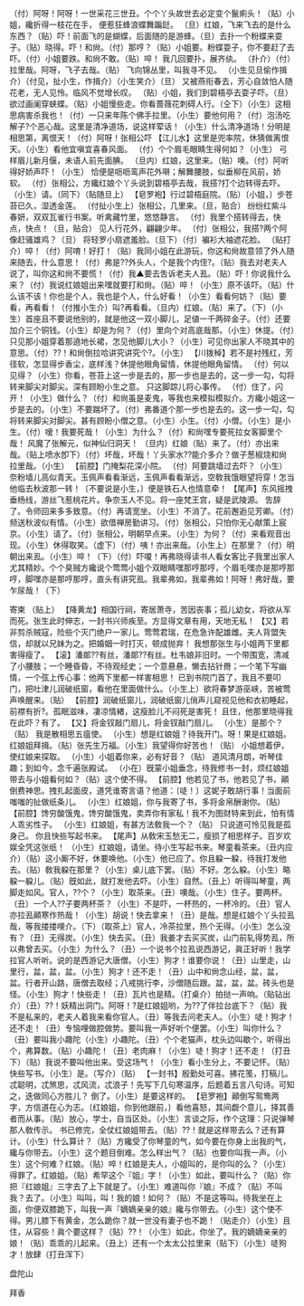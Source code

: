 <!-- { "loadSidebar": true } -->
（付）阿呀！阿呀！一世采花三世丑。个个丫头故世去必定变个鬣痢头！（贴）小姐，纔折得一枝花在手，
便惹狂蜂浪蝶舞蹁跹。
（旦）红娘，飞来飞去的是什么东西？（贴）吓！前面飞的是蝴蝶，后面随的是游蜂。（旦）去扑一个粉蝶来耍子。（贴）晓得。吓！和尙。（付）那哼？（贴）小姐要。粉蝶耍子，你不要赶了去吓。（付）小姐要跌。和尙不敢。（贴）啐！
我几回要扑，展齐纨。
（扑介）（付）拉里哉。阿呀，飞子去哉。（贴）
飞向锦丛里，叫我寻不见。
（小生见旦偷作揖介）（付见，扯小生，作揖介）（小生笑介）（旦）
又被燕衔春去，芳心自敛怕人随花老，无人见怜。临风不觉增长叹。
（贴）小姐，我们到碧梧亭去耍子吓。（旦）欲过画阑穿蛱蝶。（贴）小姐慢些走。你看蔷薇花刺碍人行。（仝下）（小生）这相思病害杀我也！（付）一只来年陈个佛手拉里。（小生）要他何用？（付）泡汤吃解子?个恶心哉。这里是清净道场，说这样荤话！（小生）什么清净道场！分明是相思第，离恨天！（付）阿呀！张相公吓
【江儿水】这里是兜率院，休猜做离恨天。（小生）看他宜嗔宜喜春风面。
（付）个个眉毛眼睛生得何如？（小生）
弓样眉儿新月偃，未语人前先面腆。
（旦内）红娘，这里来。（贴）噢。（付）阿听得好娇声吓！（小生）
恰便是呖呖鸾声花外啭；解舞腰肢，似垂柳在风前，娇软。
（付）张相公，方纔红娘个丫头说到碧梧亭去哉，我搭?打个边转得去吓。（小生）请。（同下）（贴随旦上）
【皂罗袍】行过碧梧庭院。（贴）〔小姐，〕步苍苔已久，湿透金莲。
（付扯小生上）张相公，几里来。（旦，贴合）
纷纷红紫斗春妍，双双瓦雀行书案。听禽藏竹里，悠悠静言。
（付）我里个搭转得去，快点，快点！（旦，贴合）
见人行花外，翩翩少年。
（付）张相公，我搭?两个阿像赶骚雄鸡？（旦）
将轻罗小扇遮羞脸。（旦下）（付）褊衫大袖遮花脸。
（贴打介）啐！（付）阿唷！好打！（贴）我同小姐在此游玩，你这和尙故意领了外人随来随去，什么意思！（付）弗是??外头人，个是我个内侄?。（贴）我去对老夫人说了，叫你这和尙不要慌！（付）我▲要去吿诉老夫人厾。（贴）吓！你说我什么来？（付）我说红娘姐出来嘿就要打和尙。（贴）啐！（小生）原不该吓。（贴）什么该不该！你也是个人，我也是个人，什么好看！（小生）看看何妨？（贴）要看，再看看！（付推小生介）叫?再看看。（旦内）红娘。（贴）来了。（下）（小生）首座且不要说他别的，就是他这一双小脚儿，足値一千两碎金子。（付）还要加介三个铜钱。（小生）却是为何？（付）里向个对高底哉那。（小生）休提。（付）只见那小姐穿着那遶地长裙，怎见他脚儿大小？（小生）可见你出家人不晓其中的意思。（付）??！和尙倒拉哈讲究讲究个?。（小生）
【川拨棹】若不是衬残红，芳径软，怎显得步香尘，底样浅？休提他眼角留情，休提他眼角留情。
（付）何以见得？（小生）你看，苍苔上这一步是去的，那一步也是去的，这一步一勾，勾将转来脚尖对脚尖。深有顾盼小生之意。
只这脚踪儿将心事传。
（付）住了，闪开！（小生）做什么？（付）和尙虽是麦鬼，等我也来模拟模拟介。方纔小姐这一步是去的。（小生）不要踹坏了。（付）弗番道个那一步也是去的。这一步一勾，勾将转来脚尖对脚尖。甚有顾盼小僧之意。（小生）小生。（付）小僧。（小生）是小生。（付）嗳！我要死哉！（小生）为什么？（付）和尙嘿专要死拉女客脚里个哉！
风魔了张解元，似神仙归洞天！
（旦内）红娘（贴）来了。（付）亦出来哉。（贴上喷水卽下）（付）坏哉，坏哉！丫头家水??能介多介？做子葱椒烧和尙拉里哉。（小生）
【前腔】门掩梨花深小院。
（付）阿要跳墙过去吓？（小生）
奈粉墙儿高似青天。玉佩声看看渐远，玉佩声看看渐远，空敎我饿眼望将穿！怎当他临去秋波那一转！〔不要说是小生，〕便是铁石人也情意牵！
【尾声】东风摇拽垂杨线，游丝飞惹桃花片。争奈玉人不见。将一座梵王宫，疑是武陵源。
吿辞了。令师回来多多致意。（付）再请宽坐。（小生）不消了。花前邂逅见芳卿。（付）频送秋波似有情。（小生）欲借禅房勤讲习。（付）张相公，只怕你无心献策上宸京。（小生）请了。（付）张相公，明朝早点来。（小生）为何？（付）来看观音出现。（小生）休得取笑。（虚下）（付）咦！亦出来哉。（小生上）在那里？（付）明朝出来厾。（小生）啐！（下）（付）吓嗄！再弗晓得读书人看女客比子我里出家人尤其精妙。个个臭贼方纔说个莺莺小姐个双眼睛嘿那哼那哼，个眉毛嘿亦是那哼那哼，脚嘿亦是那哼那哼，直头有讲究厾。我辈弗如，我辈弗如！阿呀！弗好哉，要乍尿哉！（下）
 
寄柬
（贴上）
【降黄龙】相国行祠，寄居萧寺，苦因丧事；孤儿幼女，将欲从军而死。张生此时伸志，一封书兴师疾至。方显得文章有用，天地无私！
【又】若非剪杀贼寇，险些个灭门绝户一家儿。莺莺君瑞，在危急许配雄雌。夫人背盟失信，却就以兄妹为之。把婚姻一时打灭，顿成抛弃！
我想那张生与小姐两下里都害得瘦了。
【滚】潘郞??有丝，潘郞??有丝。杜韦娘非旧时。一个带围宽，清减了小腰肢；一个睡昏昏，不待观经史；一个意悬悬，懒去拈针黹；一个笔下写幽情，一个弦上传心事：他两下里都一样害相思！
已到书院门首了，我且不要叩门，把吐津儿润破纸窗，看他在里面做什么。（小生上）欲将春梦游巫峡，苦被莺声唤醒来。（贴）
【前腔】润破纸窗儿，润破纸窗儿俏声儿窥视见他和衣初睡起，前襟有折?。孤眠滋味，凄凉情緖，这瘦脸儿不闷死是害死！
且住，他那里晓得我在此吓？有了。
【又】将金钗敲门扇儿，将金钗敲门扇儿。
（小生）是那个？（贴）
我是散相思五瘟使。
（小生）想是红娘姐？待我开门。呀！果是红娘姐。红娘姐拜揖。（贴）张先生万福。（小生）我望得你好苦也！（贴）
小姐想着伊，使红娘来探取。
（小生）小姐着你来，必有好音？（贴）
道风清月朗，听琴佳趣；到如今，念千遍张殿试。
（小在）旣蒙小姐垂念，待我修书一封，烦红娘姐带去与小姐看何如？（贴）这个使不得。
【前腔】他若见了书，他若见了书，顚倒费神思。拽扎起面皮，道凭谁寄言语？他道：〔唗！〕这妮子敢胡行事！当面前嗤嗤的扯做纸条儿。
（小生）红娘姐，你与我寄了书，多将金帛酬谢你。（贴）
【前腔】馋穷酸饿鬼，馋穷酸饿鬼，卖弄你有家私！我不为图财特来到此，怕有情人乖劣性子。
（小生）红娘姐，有甚方法敎我一个？（贴）
只说道可怜见我是孤身己。
你且快些写起书来。
【尾声】从敎宋玉愁无二，瘦损了相思样子。百岁欢娱全凭这张纸！
（小生）红娘姐，请坐。待小生写起书来。琴童看茶来。（丑内应介）（贴）这小厮不好，休要唤他。（小生）他已应了。你且躱一躱，待我打发他去。（贴）敎我躱在那里？（小生）桌儿底下罢。（贴）不好。怎么躱。（小生）略躱一躱儿。（贴）旣如此，就打发他去吓。（小生）自然。（丑上）听得叫琴童，两脚走如风。官人，??个？（小生）取茶来。（丑）噢哉。（小生）住子。要两杯。（丑）一个人??子要两杯茶？（小生）不是吓，一杯热的，一杯冷的。（丑）官人亦拉厾顚寒作热哉！（小生）胡说！快去拿来！（丑）是哉。想是红娘个丫头拉厾哉，等我搂搂哩介。（下）（取茶上）官人，冷茶拉里，热个无得。（小生）怎么没有？（丑）无得炭。（小生）快去买。（丑）我姜才去买买炭，山门前轧得势厾，所以弗曾去买。（小生）为什么？（丑）一个说书个拉厾说西游记，眞正好听！我学拉官人听听。说的是西游记大唐僧。（小生）狗才！谁要你说！（丑）山里走，山里行，盆，盆，盆。（小生）狗才！还不走！（丑）山中和尙念山经，盆，盆，盆。行者开山路，唐僧去取经；八戒挑行李，沙僧随后跟。盆，盆，盆。砖头也是怪。（小生）狗才！快些走！（丑）瓦片也是精。（打桌介）拍挞一声响。（贴钻出介）（丑）??！妖精出洞门。阿呀！?是红娘姐哟，为??了伴拉台底下？（贴）我不是私来的，老夫人着我来看你官人。（丑）等我去问老夫人。（小生）唗！狗才！还不走！（丑）专恼哩做腔做势。要叫我一声好听个便罢。（小生）叫你什么？（丑）要叫我小趣陀（小生）小趣陀。（丑）个个老猫声，枕头边叫歇个，听得出个，弗算数。（贴）小趣陀！（丑）老肉麻！（小生）唗！狗才！还不走！（打丑下）（贴）我说不要叫他出来。受这场气！（小生）看小生分上，不要记怀。（贴）快些写书。（小生）是。（写介）（贴）
【一封书】殷勤处可喜。拂花笺，打稿儿。忒聪明，忒煞思，忒风流，忒浪子！先写下几句寒温序，后题着五言八句诗。可知之，迭做同心方胜儿？
倒了。（小生）是要这样的。
【皂罗袍】顚倒写鸳鸯两字，方信道在心为志。〔红娘姐，你到他跟前，〕看他喜怒，其间觑个意儿，择其善者而从事。（贴）放心，学士，自当区处。（小生）言谈之际，作个这理：只说弹琴那人敎传示。
书已修完，全仗红娘姐带去。（贴）??！就是这样带去么？还有算计。（小生）什么算计？（贴）方纔受了你琴童的气，如今要在你身上出我的气，纔与你带去。（小生）这个题目倒难。怎么样出气？（贴）也要你叫我一声。（小生）这个何难？红娘。（贴）啐！红娘是夫人，小姐叫的，是你叫的么？（小生）得罪了。红娘姐。（贴）希罕这个『姐』字！（小生）如此，要叫什么？（贴）你把『红娘姐』三字去了上下就是了。（小生）难道叫你『娘』不成？（贴）不叫我？去了。（小生）叫叫，叫！我的娘！如何？（贴）不是这等叫。待我坐在上面，你便双膝跪下，叫我一声『嫡嫡亲亲的娘』纔与你带去。（小生）这个使不得。男儿膝下有黄金，怎么跪你？就一世没有妻子也不跪！（贴走介）（小生）且住，从容些！眞个要这样？（贴）??！（小生）如此，你坐了。我的嫡嫡亲亲的娘！（贴）乖乖的儿起来。（丑上）还有一个太太公拉里来（贴下）（小生）唗狗才！放肆（打丑浑下）
 
盘陀山
 
拜香
